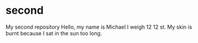 # second
My second repository
Hello, my name is Michael I weigh 12 12 st.
My skin is burnt because I sat in the sun too long.
